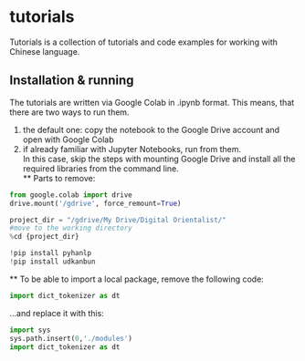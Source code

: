 # tutorials

Tutorials is a collection of tutorials and code examples for working with Chinese language.

## Installation & running

The tutorials are written via Google Colab in .ipynb format.
This means, that there are two ways to run them.

1. the default one: copy the notebook to the Google Drive account and open with Google Colab
2. if already familiar with Jupyter Notebooks, run from them. <br>
In this case, skip the steps with mounting Google Drive and install all the required libraries from the command line. <br>
** Parts to remove:
```python
from google.colab import drive
drive.mount('/gdrive', force_remount=True)

project_dir = "/gdrive/My Drive/Digital Orientalist/" 
#move to the working directory 
%cd {project_dir} 

!pip install pyhanlp
!pip install udkanbun
```
** To be able to import a local package, remove the following code:
```python
import dict_tokenizer as dt
```
...and replace it with this:
```python
import sys
sys.path.insert(0,'./modules')
import dict_tokenizer as dt
```



